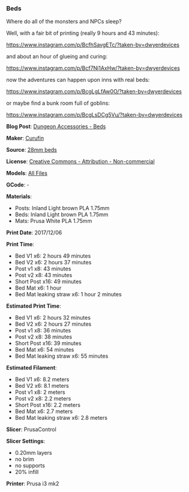 ### Beds

Where do all of the monsters and NPCs sleep? 

Well, with a fair bit of printing (really 9 hours and 43 minutes):

https://www.instagram.com/p/BcfhSavgETc/?taken-by=dwyerdevices

and about an hour of glueing and curing:

https://www.instagram.com/p/Bcf7Nj1AxHw/?taken-by=dwyerdevices

now the adventures can happen upon inns with real beds:

https://www.instagram.com/p/BcgLgLfAw0O/?taken-by=dwyerdevices

or maybe find a bunk room full of goblins:

https://www.instagram.com/p/BcgLsDCg5Vu/?taken-by=dwyerdevices


**Blog Post**: [Dungeon Accessories - Beds](http://www.dwyerdevices.com/2018/01/03/dungeon-accessories-beds/)

**Maker**: [Curufin](https://www.thingiverse.com/Curufin)

**Source**: [28mm beds](https://www.thingiverse.com/thing:1449333)

**License**: [Creative Commons - Attribution - Non-commercial](http://creativecommons.org/licenses/by-nc/3.0/)

**Models**: [All Files](https://www.thingiverse.com/thing:1449333/zip)

**GCode**: -

**Materials**:

 - Posts: Inland Light brown PLA 1.75mm
 - Beds: Inland Light brown PLA 1.75mm
 - Mats: Prusa White PLA 1.75mm

**Print Date**: 2017/12/06

**Print Time**:

 - Bed V1 x6: 2 hours 49 minutes
 - Bed V2 x6: 2 hours 37 minutes
 - Post v1 x8: 43 minutes
 - Post v2 x8: 43 minutes
 - Short Post x16: 49 minutes
 - Bed Mat x6: 1 hour
 - Bed Mat leaking straw x6: 1 hour 2 minutes

**Estimated Print Time**:

 - Bed V1 x6: 2 hours 32 minutes
 - Bed V2 x6: 2 hours 27 minutes
 - Post v1 x8: 36 minutes
 - Post v2 x8: 38 minutes
 - Short Post x16: 39 minutes
 - Bed Mat x6: 54 minutes
 - Bed Mat leaking straw x6: 55 minutes

**Estimated Filament**:

 - Bed V1 x6: 8.2 meters
 - Bed V2 x6: 8.1 meters
 - Post v1 x8: 2 meters
 - Post v2 x8: 2.2 meters
 - Short Post x16: 2.2 meters
 - Bed Mat x6: 2.7 meters
 - Bed Mat leaking straw x6: 2.8 meters

**Slicer**: PrusaControl

**Slicer Settings**:

 - 0.20mm layers
 - no brim
 - no supports
 - 20% infill

**Printer**: Prusa i3 mk2